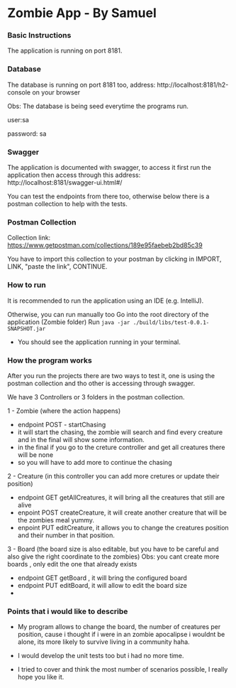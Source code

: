 # Zombie App - By Samuel 

### Basic Instructions
The application is running on port 8181.

### Database 
The database is running on port 8181 too, address: http://localhost:8181/h2-console 
on your browser 

Obs: The database is being seed everytime the programs run.

user:sa

password: sa

### Swagger
The application is documented with swagger,
to access it first run the application then access through this address: http://localhost:8181/swagger-ui.html#/

You can test the endpoints from there too, otherwise below there is a postman collection to help with the tests.

### Postman Collection
Collection link: https://www.getpostman.com/collections/189e95faebeb2bd85c39

You have to import this collection to  your postman by clicking in IMPORT, LINK, "paste the link", CONTINUE.


### How to run
It is recommended to run the application using an IDE (e.g. IntelliJ).

Otherwise, you can run manually too
Go into the root directory of the application (Zombie folder)
Run `java -jar ./build/libs/test-0.0.1-SNAPSHOT.jar`
- You should see the application running in your terminal.

### How the program works 

After you run the projects there are two ways to test it, one is using the postman collection and tho other is accessing through swagger.

We have 3 Controllers or 3 folders in the postman collection.

1 - Zombie (where the action happens)
- endpoint POST - startChasing
- it will start the chasing, the zombie will search and find every creature and in the final will show 
some information.
- in the final if you go to the creture controller and get all creatures there will be none
- so you will have to add more to continue the chasing

2 - Creature (in this controller you can add more cretures or update their position)
- endpoint GET getAllCreatures, it will bring all the creatures that still are alive
- enpoint POST createCreature, it will create another creature that will be the zombies meal yummy.
- enpoint PUT editCreature, it allows you to change the creatures position and their number in that position.

3 - Board (the board size is also editable, but you have to be careful and also give the right coordinate to the zombies)
Obs: you cant create more boards , only edit the one that already exists
- endpoint GET getBoard , it will bring the configured board
- endpoint PUT editBoard, it will allow to edit the board size
- 

### Points that i would like to describe

- My program allows to change the board, the number of creatures per position, cause i thought if i were in an zombie apocalipse i wouldnt be alone, its more likely to survive living in a community haha.

- I would develop the unit tests too but i had no more time.

- I tried to cover and think the most number of scenarios possible, I really hope you like it.

